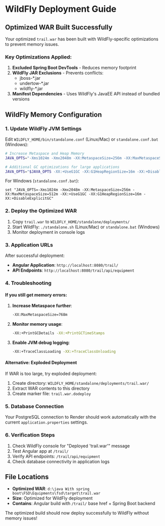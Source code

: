 # WildFly Deployment Guide

## Optimized WAR Built Successfully

Your optimized `trail.war` has been built with WildFly-specific optimizations to prevent memory issues.

### Key Optimizations Applied:

1. **Excluded Spring Boot DevTools** - Reduces memory footprint
2. **WildFly JAR Exclusions** - Prevents conflicts:
   - jboss-\*.jar
   - undertow-\*.jar
   - wildfly-\*.jar
3. **Manifest Dependencies** - Uses WildFly's JavaEE API instead of bundled versions

## WildFly Memory Configuration

### 1. Update WildFly JVM Settings

Edit `WILDFLY_HOME/bin/standalone.conf` (Linux/Mac) or `standalone.conf.bat` (Windows):

```bash
# Increase Metaspace and Heap Memory
JAVA_OPTS="-Xms1024m -Xmx2048m -XX:MetaspaceSize=256m -XX:MaxMetaspaceSize=512m"

# Additional GC optimizations for large applications
JAVA_OPTS="$JAVA_OPTS -XX:+UseG1GC -XX:G1HeapRegionSize=16m -XX:+DisableExplicitGC"
```

For Windows (`standalone.conf.bat`):

```batch
set "JAVA_OPTS=-Xms1024m -Xmx2048m -XX:MetaspaceSize=256m -XX:MaxMetaspaceSize=512m -XX:+UseG1GC -XX:G1HeapRegionSize=16m -XX:+DisableExplicitGC"
```

### 2. Deploy the Optimized WAR

1. Copy `trail.war` to `WILDFLY_HOME/standalone/deployments/`
2. Start WildFly: `./standalone.sh` (Linux/Mac) or `standalone.bat` (Windows)
3. Monitor deployment in console logs

### 3. Application URLs

After successful deployment:

- **Angular Application**: `http://localhost:8080/trail/`
- **API Endpoints**: `http://localhost:8080/trail/api/equipment`

### 4. Troubleshooting

#### If you still get memory errors:

1. **Increase Metaspace further**:

   ```bash
   -XX:MaxMetaspaceSize=768m
   ```

2. **Monitor memory usage**:

   ```bash
   -XX:+PrintGCDetails -XX:+PrintGCTimeStamps
   ```

3. **Enable JVM debug logging**:
   ```bash
   -XX:+TraceClassLoading -XX:+TraceClassUnloading
   ```

#### Alternative: Exploded Deployment

If WAR is too large, try exploded deployment:

1. Create directory: `WILDFLY_HOME/standalone/deployments/trail.war/`
2. Extract WAR contents to this directory
3. Create marker file: `trail.war.dodeploy`

### 5. Database Connection

Your PostgreSQL connection to Render should work automatically with the current `application.properties` settings.

### 6. Verification Steps

1. Check WildFly console for "Deployed 'trail.war'" message
2. Test Angular app at `/trail/`
3. Verify API endpoints: `/trail/api/equipment`
4. Check database connectivity in application logs

## File Locations

- **Optimized WAR**: `d:\java With spring boot\FSD\Equipments\fsd\target\trail.war`
- **Size**: Optimized for WildFly deployment
- **Contains**: Angular build with `/trail/` base href + Spring Boot backend

The optimized build should now deploy successfully to WildFly without memory issues!
